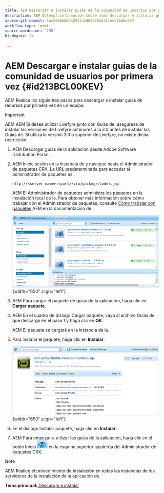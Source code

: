 ```yaml
---
title: AEM Descargar e instalar guías de la comunidad de usuarios por primera vez
description: AEM Obtenga información sobre cómo descargar e instalar guías de por primera vez
source-git-commit: 5ac066bb8db32944abd046f64da11eeb1bdbe467
workflow-type: tm+mt
source-wordcount: '235'
ht-degree: 2%

---
```



# AEM Descargar e instalar guías de la comunidad de usuarios por primera vez {#id213BCL00KEV}

AEM Realice los siguientes pasos para descargar e instalar guías de recursos por primera vez en un equipo:

>[!IMPORTANT]
>
> AEM AEM Si desea utilizar Livefyre junto con Guías de, asegúrese de instalar las versiones de Livefyre anteriores a la 3.0 antes de instalar las Guías de. Si utiliza la versión 3.0 o superior de Livefyre, no existe dicha restricción.

1. AEM Descargar guías de la aplicación desde Adobe Software Distribution Portal.

1. AEM Inicie sesión en la instancia de y navegue hasta el Administrador de paquetes CRX. La URL predeterminada para acceder al administrador de paquetes es:

   ```http
   http://<server name>:<port>/crx/packmgr/index.jsp
   ```

   AEM El Administrador de paquetes administra los paquetes en la instalación local de la. Para obtener más información sobre cómo trabajar con el Administrador de paquetes, consulte [Cómo trabajar con paquetes](https://helpx.adobe.com/es/experience-manager/6-5/sites/administering/using/package-manager.html) AEM en la documentación de.

   ![](assets/package-manager.png){width="650" align="left"}

1. AEM Para cargar el paquete de guías de la aplicación, haga clic en **Cargar paquete**.

1. AEM En el cuadro de diálogo Cargar paquete, vaya al archivo Guías de que descargó en el paso 1 y haga clic en **OK**.

   AEM El paquete se cargará en la instancia de la.

1. Para instalar el paquete, haga clic en **Instalar**.

   ![](assets/install-package.png){width="650" align="left"}

1. En el diálogo Instalar paquete, haga clic en **Instalar**.

1. AEM Para empezar a utilizar las guías de la aplicación, haga clic en el botón Inicio ![](assets/home-button.png) en la esquina superior izquierda del Administrador de paquetes CRX.


>[!NOTE]
>
> AEM Realice el procedimiento de instalación en todas las instancias de los servidores de la instalación de la aplicación de.

**Tema principal:**[ Descargar e instalar](download-install.md)

